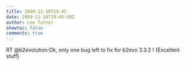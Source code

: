 ```yaml
---
title: 2009-11-10T19-45
date: 2009-11-10T19:45:50Z
author: Lee Turner
showtoc: false
comments: true
---
```


RT @b2evolution:Ok, only one bug left to fix for b2evo 3.3.2 !  {Excellent stuff}

